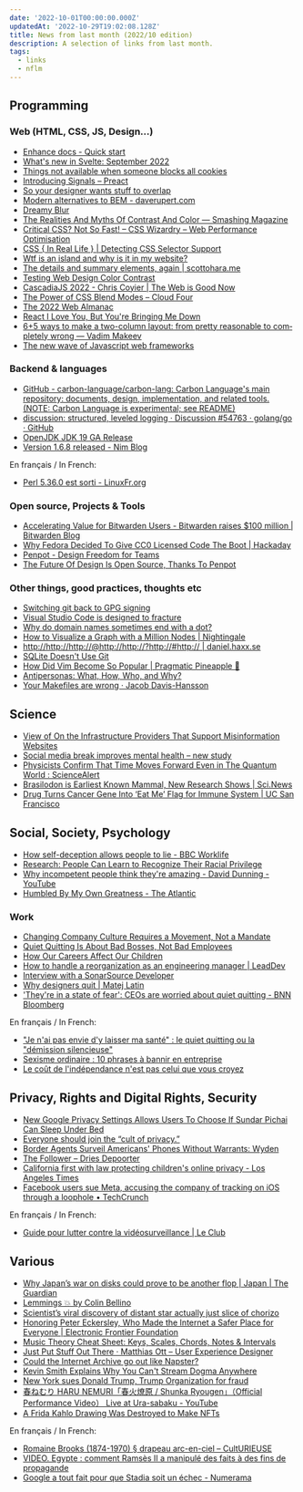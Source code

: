 ```yaml
---
date: '2022-10-01T00:00:00.000Z'
updatedAt: '2022-10-29T19:02:08.128Z'
title: News from last month (2022/10 edition)
description: A selection of links from last month.
tags:
  - links
  - nflm
---
```

## Programming

### Web (HTML, CSS, JS, Design...)

- [Enhance docs - Quick start](https://enhance.dev/) <!-- TAGS: 2022-09,dev,web -->
- [What's new in Svelte: September 2022](https://svelte.dev/blog/whats-new-in-svelte-september-2022) <!-- TAGS: 2022-09,dev,web -->
- [Things not available when someone blocks all cookies](https://blog.tomayac.com/2022/08/30/things-not-available-when-someone-blocks-all-cookies/) <!-- TAGS: 2022-09,dev,web -->
- [Introducing Signals – Preact](https://preactjs.com/blog/introducing-signals/) <!-- TAGS: 2022-09,dev,web -->
- [So your designer wants stuff to overlap](https://chenhuijing.com/blog/so-your-designer-wants-stuff-to-overlap) <!-- TAGS: 2022-09,dev,web -->
- [Modern alternatives to BEM - daverupert.com](https://daverupert.com/2022/08/modern-alternatives-to-bem/) <!-- TAGS: 2022-09,dev,web -->
- [Dreamy Blur](https://yuanchuan.dev/dreamy-blur) <!-- TAGS: 2022-09,dev,web -->
- [The Realities And Myths Of Contrast And Color — Smashing Magazine](https://www.smashingmagazine.com/2022/09/realities-myths-contrast-color/) <!-- TAGS: 2022-09,dev,web -->
- [Critical CSS? Not So Fast! – CSS Wizardry – Web Performance Optimisation](https://csswizardry.com/2022/09/critical-css-not-so-fast/) <!-- TAGS: 2022-09,dev,web -->
- [CSS { In Real Life } | Detecting CSS Selector Support](https://css-irl.info/detecting-css-selector-support/) <!-- TAGS: 2022-09,css,dev,web -->
- [Wtf is an island and why is it in my website?](https://rachsmith.com/wtf-is-an-island/) <!-- TAGS: 2022-09,dev,web -->
- [The details and summary elements, again | scottohara.me](https://www.scottohara.me//blog/2022/09/12/details-summary.html) <!-- TAGS: 2022-09,dev,web -->
- [Testing Web Design Color Contrast](https://web.dev/testing-web-design-color-contrast/) <!-- TAGS: 2022-09,dev,web -->
- [CascadiaJS 2022 - Chris Coyier | The Web is Good Now](https://2022.cascadiajs.com/speakers/chris-coyier) <!-- TAGS: 2022-09,dev,web -->
- [The Power of CSS Blend Modes – Cloud Four](https://cloudfour.com/thinks/the-power-of-css-blend-modes/) <!-- TAGS: 2022-09,css,dev,web -->
- [The 2022 Web Almanac](https://almanac.httparchive.org/en/2022/) <!-- TAGS: 2022-09,dev,web -->
- [React I Love You, But You're Bringing Me Down](https://marmelab.com/blog/2022/09/20/react-i-love-you.html) <!-- TAGS: 2022-09,dev,web -->
- [6+5 ways to make a two-column layout: from pretty reasonable to com­pletely wrong — Vadim Makeev](https://pepelsbey.dev/articles/two-columns/) <!-- TAGS: 2022-09,dev,web -->
- [The new wave of Javascript web frameworks](https://frontendmastery.com/posts/the-new-wave-of-javascript-web-frameworks/) <!-- TAGS: 2022-09,dev,web -->

### Backend & languages

- [GitHub - carbon-language/carbon-lang: Carbon Language's main repository: documents, design, implementation, and related tools. (NOTE: Carbon Language is experimental; see README)](https://github.com/carbon-language/carbon-lang) <!-- TAGS: 2022-09,backend,dev -->
- [discussion: structured, leveled logging · Discussion #54763 · golang/go · GitHub](https://github.com/golang/go/discussions/54763) <!-- TAGS: 2022-09,backend,dev,golang -->
- [OpenJDK JDK 19 GA Release](https://jdk.java.net/19/) <!-- TAGS: 2022-09,backend,dev -->
- [Version 1.6.8 released - Nim Blog](https://nim-lang.org/blog/2022/09/27/version-168-released.html) <!-- TAGS: 2022-09,backend,dev -->

En français / In French:

- [Perl 5.36.0 est sorti - LinuxFr.org](https://linuxfr.org/news/perl-5-36-0-est-sorti) <!-- TAGS: 2022-09,backend,dev,fr -->

### Open source, Projects & Tools

- [Accelerating Value for Bitwarden Users - Bitwarden raises $100 million | Bitwarden Blog](https://bitwarden.com/blog/accelerating-value-for-bitwarden-users-bitwarden-raises-usd100-million/) <!-- TAGS: 2022-09,opensource -->
- [Why Fedora Decided To Give CC0 Licensed Code The Boot | Hackaday](https://hackaday.com/2022/07/29/why-fedora-decided-to-give-cc0-licensed-code-the-boot/) <!-- TAGS: 2022-09,opensource -->
- [Penpot - Design Freedom for Teams](https://penpot.app/) <!-- TAGS: 2022-09,opensource -->
- [The Future Of Design Is Open Source, Thanks To Penpot](https://prototypr.io/post/future-design-open-source-figma) <!-- TAGS: 2022-09,opensource -->

### Other things, good practices, thoughts etc

- [Switching git back to GPG signing](https://sethmlarson.dev/blog/switching-git-back-to-gpg-signing) <!-- TAGS: 2022-09,dev,various -->
- [Visual Studio Code is designed to fracture](https://ghuntley.com/fracture/) <!-- TAGS: 2022-09,dev,various -->
- [Why do domain names sometimes end with a dot?](https://jvns.ca/blog/2022/09/12/why-do-domain-names-end-with-a-dot-/) <!-- TAGS: 2022-09,dev,various -->
- [How to Visualize a Graph with a Million Nodes | Nightingale](https://nightingaledvs.com/how-to-visualize-a-graph-with-a-million-nodes/) <!-- TAGS: 2022-09,dev,various -->
- [http://http://http://@http://http://?http://#http:// | daniel.haxx.se](https://daniel.haxx.se/blog/2022/09/08/http-http-http-http-http-http-http/) <!-- TAGS: 2022-09,dev,various -->
- [SQLite Doesn't Use Git](https://matt-rickard.com/sqlite-doesnt-use-git) <!-- TAGS: 2022-09,dev,various -->
- [How Did Vim Become So Popular | Pragmatic Pineapple 🍍](https://pragmaticpineapple.com/how-did-vim-become-so-popular/) <!-- TAGS: 2022-09,dev,various -->
- [Antipersonas: What, How, Who, and Why?](https://www.nngroup.com/articles/antipersonas-what-how/) <!-- TAGS: 2022-09,dev,various -->
- [Your Makefiles are wrong · Jacob Davis-Hansson](https://tech.davis-hansson.com/p/make/) <!-- TAGS: 2022-09,dev,various -->

## Science

- [View of On the Infrastructure Providers That Support Misinformation Websites](https://ojs.aaai.org/index.php/ICWSM/article/view/19292/19064) <!-- TAGS: 2022-09,science -->
- [Social media break improves mental health – new study](https://www.bath.ac.uk/announcements/social-media-break-improves-mental-health-new-study/) <!-- TAGS: 2022-09,science -->
- [Physicists Confirm That Time Moves Forward Even in The Quantum World : ScienceAlert](https://www.sciencealert.com/physicists-confirm-that-time-moves-forward-even-in-the-quantum-world) <!-- TAGS: 2022-09,science -->
- [Brasilodon is Earliest Known Mammal, New Research Shows | Sci.News](https://www.sci.news/paleontology/brasilodon-earliest-mammal-11171.html) <!-- TAGS: 2022-09,science -->
- [Drug Turns Cancer Gene Into ‘Eat Me’ Flag for Immune System | UC San Francisco](https://www.ucsf.edu/news/2022/09/423661/drug-turns-cancer-gene-eat-me-flag-immune-system) <!-- TAGS: 2022-09,science -->

## Social, Society, Psychology

- [How self-deception allows people to lie - BBC Worklife](https://www.bbc.com/worklife/article/20220525-how-self-deception-allows-people-to-lie) <!-- TAGS: 2022-09,social -->
- [Research: People Can Learn to Recognize Their Racial Privilege](https://hbr.org/2022/08/research-people-can-learn-to-recognize-their-racial-privilege) <!-- TAGS: 2022-09,social -->
- [Why incompetent people think they're amazing - David Dunning - YouTube](https://www.youtube.com/watch?v=pOLmD_WVY-E) <!-- TAGS: 2022-09,social -->
- [Humbled By My Own Greatness - The Atlantic](https://www.theatlantic.com/ideas/archive/2022/07/humility-tweet-self-promotion/661444/) <!-- TAGS: 2022-09,social -->

### Work

- [Changing Company Culture Requires a Movement, Not a Mandate](https://hbr.org/2017/06/changing-company-culture-requires-a-movement-not-a-mandate) <!-- TAGS: 2022-09,work -->
- [Quiet Quitting Is About Bad Bosses, Not Bad Employees](https://hbr.org/2022/08/quiet-quitting-is-about-bad-bosses-not-bad-employees) <!-- TAGS: 2022-09,work -->
- [How Our Careers Affect Our Children](https://hbr.org/2018/11/how-our-careers-affect-our-children) <!-- TAGS: 2022-09,work -->
- [How to handle a reorganization as an engineering manager | LeadDev](https://leaddev.com/managing-time-crisis/how-handle-reorganization-engineering-manager) <!-- TAGS: 2022-09,work -->
- [Interview with a SonarSource Developer](https://blog.sonarsource.com/interview-with-a-sonarsource-developer/) <!-- TAGS: 2022-09,work -->
- [Why designers quit | Matej Latin](https://matejlatin.com/blog/2022/09/19/why-designers-quit/) <!-- TAGS: 2022-09,work -->
- ['They're in a state of fear': CEOs are worried about quiet quitting - BNN Bloomberg](https://www.bnnbloomberg.ca/they-re-in-a-state-of-fear-ceos-are-worried-about-quiet-quitting-1.1822866) <!-- TAGS: 2022-09,work -->

En français / In French:

- ["Je n'ai pas envie d'y laisser ma santé" : le quiet quitting ou la "démission silencieuse"](https://www.radiofrance.fr/franceculture/podcasts/les-enjeux-des-reseaux-sociaux/reseaux-sociaux-du-mardi-30-aout-2022-1955377) <!-- TAGS: 2022-09,fr,work -->
- [Sexisme ordinaire : 10 phrases à bannir en entreprise](https://www.welcometothejungle.com/fr/collections/workers/travail-entreprise-egalite-hommes-femmes/articles/phrases-sexisme-ordinaire-entreprise) <!-- TAGS: 2022-09,fr,work -->
- [Le coût de l'indépendance n'est pas celui que vous croyez](https://www.linkedin.com/pulse/le-co%25C3%25BBt-de-lind%25C3%25A9pendance-nest-pas-celui-que-vous-croyez-vaccaro/) <!-- TAGS: 2022-09,fr,work -->

## Privacy, Rights and Digital Rights, Security

- [New Google Privacy Settings Allows Users To Choose If Sundar Pichai Can Sleep Under Bed](https://www.theonion.com/new-google-privacy-settings-allows-users-to-choose-if-s-1849410943) <!-- TAGS: 2022-09,rights -->
- [Everyone should join the “cult of privacy.”](https://slate.com/technology/2022/09/fog-data-science-eff-cult-of-privacy.html) <!-- TAGS: 2022-09,privacy,rights -->
- [Border Agents Surveil Americans' Phones Without Warrants: Wyden](https://gizmodo.com/border-patrol-surveillance-cell-data-no-warrants-1849540504) <!-- TAGS: 2022-09,privacy,rights -->
- [The Follower – Dries Depoorter](https://driesdepoorter.be/thefollower/) <!-- TAGS: 2022-09,privacy,rights -->
- [California first with law protecting children's online privacy - Los Angeles Times](https://www.latimes.com/business/story/2022-09-15/california-first-with-law-protecting-childrens-online-privacy) <!-- TAGS: 2022-09,privacy,rights -->
- [Facebook users sue Meta, accusing the company of tracking on iOS through a loophole • TechCrunch](https://techcrunch.com/2022/09/22/meta-lawsuit-ios-privacy/) <!-- TAGS: 2022-09,privacy,rights -->

En français / In French:

- [Guide pour lutter contre la vidéosurveillance | Le Club](https://blogs.mediapart.fr/la-quadrature-du-net/blog/160922/guide-pour-lutter-contre-la-videosurveillance) <!-- TAGS: 2022-09,fr,privacy,rights -->

## Various

- [Why Japan’s war on disks could prove to be another flop | Japan | The Guardian](https://www.theguardian.com/world/2022/sep/01/japan-digital-minister-declares-war-on-floppy-discs) <!-- TAGS: 2022-09,various -->
- [Lemmings 💥 by Colin Bellino](https://colinbellino.itch.io/lemmings) <!-- TAGS: 2022-09,various -->
- [Scientist’s viral discovery of distant star actually just slice of chorizo](https://www.esquireme.com/news/planet-sized-chorizo-discovered-scientist) <!-- TAGS: 2022-09,various -->
- [Honoring Peter Eckersley, Who Made the Internet a Safer Place for Everyone | Electronic Frontier Foundation](https://www.eff.org/deeplinks/2022/09/honoring-peter-eckersley-who-made-internet-safer-place-everyone) <!-- TAGS: 2022-09,various -->
- [Music Theory Cheat Sheet: Keys, Scales, Chords, Notes & Intervals](https://muted.io/cheat-sheet/) <!-- TAGS: 2022-09,various -->
- [Just Put Stuff Out There · Matthias Ott – User Experience Designer](https://matthiasott.com/notes/just-put-stuff-out-there) <!-- TAGS: 2022-09,various -->
- [Could the Internet Archive go out like Napster?](https://slate.com/technology/2022/09/internet-archive-national-emergency-library-lawsuit.html) <!-- TAGS: 2022-09,various -->
- [Kevin Smith Explains Why You Can't Stream Dogma Anywhere](https://www.thewrap.com/why-isnt-dogma-streaming-kevin-smith/) <!-- TAGS: 2022-09,various -->
- [New York sues Donald Trump, Trump Organization for fraud](https://www.cnbc.com/2022/09/21/new-york-sues-donald-trump-company-and-family-members-over-widespread-fraud-claims-seeks-at-least-250-million-in-penalties.html) <!-- TAGS: 2022-09,various -->
- [春ねむり HARU NEMURI「春火燎原 / Shunka Ryougen」（Official Performance Video） Live at Ura-sabaku - YouTube](https://www.youtube.com/watch?v=726ywGa8N6w) <!-- TAGS: 2022-09,various -->
- [A Frida Kahlo Drawing Was Destroyed to Make NFTs](https://www.vice.com/en/article/aken7k/rida-kahlo-nft-mexico) <!-- TAGS: 2022-09,various -->

En français / In French:

- [Romaine Brooks (1874-1970) § drapeau arc-en-ciel – CultURIEUSE](https://culturieuse.blog/2015/06/27/romaine-brooks-1874-1970-%C2%A7-drapeau-arc-en-ciel/) <!-- TAGS: 2022-09,fr,various -->
- [VIDEO. Egypte : comment Ramsès II a manipulé des faits à des fins de propagande](https://www.francetvinfo.fr/culture/patrimoine/archeologie/video-egypte-comment-ramsesii-a-manipule-des-faits-a-des-fins-de-propagande_5360452.html#xtor=EPR-555-%5Bnewsletterquotidienne%5D-20220925&pid=726375-1620842410-412cfb59) <!-- TAGS: 2022-09,fr,various -->
- [Google a tout fait pour que Stadia soit un échec - Numerama](https://www.numerama.com/pop-culture/1130296-google-a-tout-fait-pour-que-stadia-soit-un-echec.html) <!-- TAGS: 2022-09,fr,various -->
